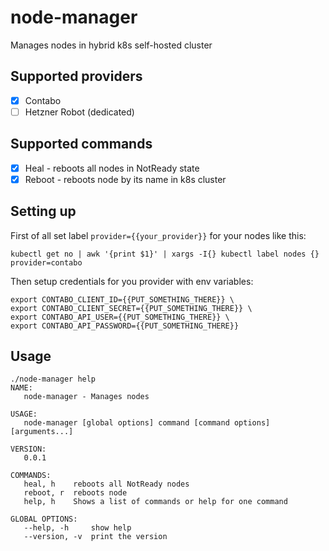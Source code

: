 # node-manager
Manages nodes in hybrid k8s self-hosted cluster

## Supported providers
- [x] Contabo
- [ ] Hetzner Robot (dedicated)

## Supported commands
- [x] Heal - reboots all nodes in NotReady state
- [x] Reboot - reboots node by its name in k8s cluster

## Setting up

First of all set label `provider={{your_provider}}` for your nodes like this:

```
kubectl get no | awk '{print $1}' | xargs -I{} kubectl label nodes {} provider=contabo
```

Then setup credentials for you provider with env variables:

```
export CONTABO_CLIENT_ID={{PUT_SOMETHING_THERE}} \
export CONTABO_CLIENT_SECRET={{PUT_SOMETHING_THERE}} \
export CONTABO_API_USER={{PUT_SOMETHING_THERE}} \
export CONTABO_API_PASSWORD={{PUT_SOMETHING_THERE}}
```

## Usage
```
./node-manager help
NAME:
   node-manager - Manages nodes

USAGE:
   node-manager [global options] command [command options] [arguments...]

VERSION:
   0.0.1

COMMANDS:
   heal, h    reboots all NotReady nodes
   reboot, r  reboots node
   help, h    Shows a list of commands or help for one command

GLOBAL OPTIONS:
   --help, -h     show help
   --version, -v  print the version
```
